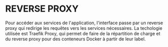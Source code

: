 # REVERSE PROXY

Pour accéder aux services de l'application, l'interface passe par un reverse proxy qui redirige les requêtes vers les services nécessaires.
La techologie utilisée est Traefik Proxy, qui permet de faire de la répartition de charge et du reverse proxy pour des conteneurs Docker à partir de leur label.